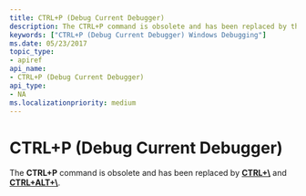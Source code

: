 ```yaml
---
title: CTRL+P (Debug Current Debugger)
description: The CTRL+P command is obsolete and has been replaced by the CTRL+\ and CTRL+ALT+\ key combinations.
keywords: ["CTRL+P (Debug Current Debugger) Windows Debugging"]
ms.date: 05/23/2017
topic_type:
- apiref
api_name:
- CTRL+P (Debug Current Debugger)
api_type:
- NA
ms.localizationpriority: medium
---
```


# CTRL+P (Debug Current Debugger)


The **CTRL+P** command is obsolete and has been replaced by [**CTRL+\\**](ctrl--.md) and [**CTRL+ALT+\\**](ctrl-alt--.md).

 

 





